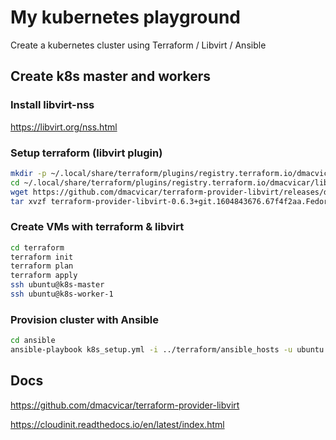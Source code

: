 # My kubernetes playground

Create a kubernetes cluster using Terraform / Libvirt / Ansible

## Create k8s master and workers

### Install libvirt-nss

https://libvirt.org/nss.html

### Setup terraform (libvirt plugin)

```bash
mkdir -p ~/.local/share/terraform/plugins/registry.terraform.io/dmacvicar/libvirt/0.6.3/linux_amd64
cd ~/.local/share/terraform/plugins/registry.terraform.io/dmacvicar/libvirt/0.6.3/linux_amd64
wget https://github.com/dmacvicar/terraform-provider-libvirt/releases/download/v0.6.3/terraform-provider-libvirt-0.6.3+git.1604843676.67f4f2aa.Fedora_32.x86_64.tar.gz
tar xvzf terraform-provider-libvirt-0.6.3+git.1604843676.67f4f2aa.Fedora_32.x86_64.tar.gz
```

### Create VMs with terraform & libvirt

```bash
cd terraform
terraform init
terraform plan
terraform apply
ssh ubuntu@k8s-master
ssh ubuntu@k8s-worker-1
```

### Provision cluster with Ansible

```bash
cd ansible
ansible-playbook k8s_setup.yml -i ../terraform/ansible_hosts -u ubuntu
```

## Docs

https://github.com/dmacvicar/terraform-provider-libvirt

https://cloudinit.readthedocs.io/en/latest/index.html
